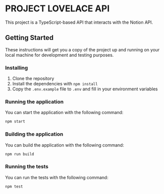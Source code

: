 # PROJECT LOVELACE API

This project is a TypeScript-based API that interacts with the Notion API.

## Getting Started

These instructions will get you a copy of the project up and running on your local machine for development and testing purposes.

### Installing

1. Clone the repository
2. Install the dependencies with `npm install`
3. Copy the `.env.example` file to `.env` and fill in your environment variables

### Running the application

You can start the application with the following command:

```sh
npm start
```

### Building the application
You can build the application with the following command:

```sh
npm run build
```

### Running the tests
You can run the tests with the following command:

```sh
npm test
```
